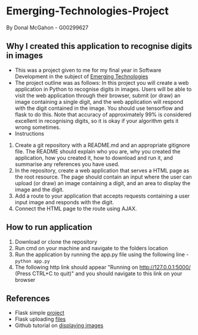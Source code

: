 # Emerging-Technologies-Project
By Donal McGahon - G00299627

## Why I created this application to recognise digits in images
* This was a project given to me for my final year in Software Development in the subject of [Emerging Technologies](https://emerging-technologies.github.io/)
* The project outline was as follows:
In this project you will create a web application in Python to recognise digits in images. Users will be able to visit the web application through their browser, submit (or draw) an image containing a single digit, and the web application will respond with the digit contained in the image. You should use tensorflow and flask to do this. Note that accuracy of approximately 99% is considered excellent in recognising digits, so it is okay if your algorithm gets it wrong sometimes.
* Instructions
1. Create a git repository with a README.md and an appropriate gitignore file. The README should explain who you are, why you created the application, how you created it, how to download and run it, and summarise any references you have used.
1. In the repository, create a web application that serves a HTML page as the root resource. The page should contain an input where the user can upload (or draw) an image containing a digit, and an area to display the image and the digit.
1. Add a route to your application that accepts requests containing a user input image and responds with the digit.
1. Connect the HTML page to the route using AJAX.

## How to run application
1. Download or clone the repository
1. Run cmd on your machine and navigate to the folders location
1. Run the application by running the app.py file using the following line -
``` python app.py ```
1. The following http link should appear  "Running on http://127.0.0.1:5000/ (Press CTRL+C to quit)" and you should navigate to this link on your browser

## References
* Flask simple [project](http://flask.pocoo.org/)
* Flask uploading [files](http://flask.pocoo.org/docs/0.12/patterns/fileuploads/)
* Github tutorial on [displaying images]()